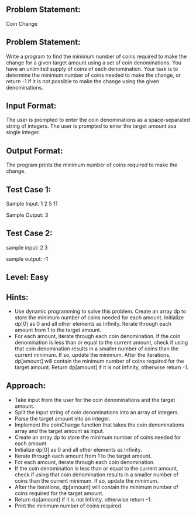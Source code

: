 ## Problem Statement:
Coin Change

## Problem Statement:
Write a program to find the minimum number of coins required to make the change for a given target amount using a set of coin denominations. You have an unlimited supply of coins of each denomination. Your task is to determine the minimum number of coins needed to make the change, or return -1 if it is not possible to make the change using the given denominations.


## Input Format:
The user is prompted to enter the coin denominations as a space-separated string of integers.
The user is prompted to enter the target amount asa single integer.

## Output Format:
The program prints the minimum number of coins required to make the change.


## Test Case 1:
Sample Input:
1 2 5
11

Sample Output:
3


## Test Case 2:
sample input: 
2
3

sample output:
-1


## Level: Easy

## Hints:
- Use dynamic programming to solve this problem.
Create an array dp to store the minimum number of coins needed for each amount.
Initialize dp[0] as 0 and all other elements as Infinity.
Iterate through each amount from 1 to the target amount.
- For each amount, iterate through each coin denomination.
If the coin denomination is less than or equal to the current amount, check if using that coin denomination results in a smaller number of coins than the current minimum. If so, update the minimum.
After the iterations, dp[amount] will contain the minimum number of coins required for the target amount.
Return dp[amount] if it is not Infinity, otherwise return -1.

## Approach:
- Take input from the user for the coin denominations and the target amount.
- Split the input string of coin denominations into an array of integers.
- Parse the target amount into an integer.
- Implement the coinChange function that takes the coin denominations array and the target amount as input.
- Create an array dp to store the minimum number of coins needed for each amount.
- Initialize dp[0] as 0 and all other elements as Infinity.
- Iterate through each amount from 1 to the target amount.
- For each amount, iterate through each coin denomination.
- If the coin denomination is less than or equal to the current amount, check if using that coin denomination results in a smaller number of coins than the current minimum. If so, update the minimum.
- After the iterations, dp[amount] will contain the minimum number of coins required for the target amount.
- Return dp[amount] if it is not Infinity, otherwise return -1.
- Print the minimum number of coins required.
